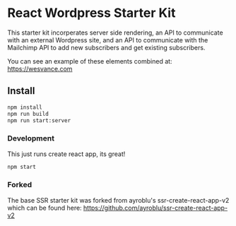 React Wordpress Starter Kit
===========================================

This starter kit incorperates server side rendering, an API to communicate with an external Wordpress site, and an API to communicate with the Mailchimp API to add new subscribers and get existing subscribers.

You can see an example of these elements combined at: https://wesvance.com

Install
-------
```bash
npm install
npm run build
npm run start:server
```

### Development
This just runs create react app, its great!
```bash
npm start
```

### Forked
The base SSR starter kit was forked from ayroblu's ssr-create-react-app-v2 which can be found here: https://github.com/ayroblu/ssr-create-react-app-v2